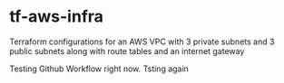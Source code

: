 # tf-aws-infra

Terraform configurations for an AWS VPC with 3 private subnets and 3 public subnets along with route tables and an internet gateway

Testing Github Workflow right now. Tsting again